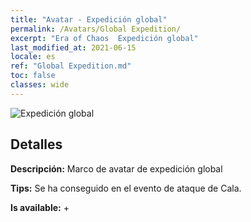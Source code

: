 ```yaml
---
title: "Avatar - Expedición global"
permalink: /Avatars/Global Expedition/
excerpt: "Era of Chaos  Expedición global"
last_modified_at: 2021-06-15
locale: es
ref: "Global Expedition.md"
toc: false
classes: wide
---
```

 ![Expedición global](/images/a/avatarFrame_201.png)

## Detalles

 **Descripción:** Marco de avatar de expedición global 

 **Tips:** Se ha conseguido en el evento de ataque de Cala. 

 **Is available:**  + 

